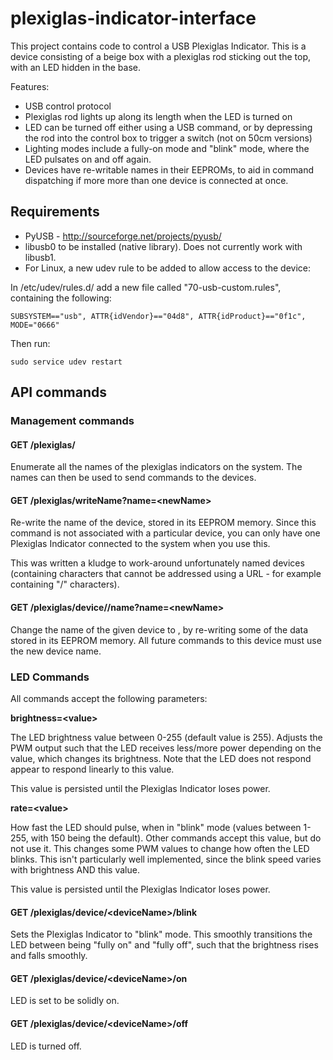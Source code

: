 # plexiglas-indicator-interface

This project contains code to control a USB Plexiglas Indicator. This is a device consisting of a beige box with a plexiglas rod sticking out the top, with an LED hidden in the base.

Features:
 * USB control protocol
 * Plexiglas rod lights up along its length when the LED is turned on
 * LED can be turned off either using a USB command, or by depressing the rod into the control box to trigger a switch (not on 50cm versions)
 * Lighting modes include a fully-on mode and "blink" mode, where the LED pulsates on and off again.
 * Devices have re-writable names in their EEPROMs, to aid in command dispatching if more more than one device is connected at once.

## Requirements
 * PyUSB - http://sourceforge.net/projects/pyusb/
 * libusb0 to be installed (native library). Does not currently work with libusb1.
 * For Linux, a new udev rule to be added to allow access to the device:
 
 In /etc/udev/rules.d/ add a new file called "70-usb-custom.rules", containing the following:

 ```
SUBSYSTEM=="usb", ATTR{idVendor}=="04d8", ATTR{idProduct}=="0f1c", MODE="0666"
 ```

 Then run:
 ```
 sudo service udev restart
 ```
## API commands

### Management commands

#### GET /plexiglas/
  
Enumerate all the names of the plexiglas indicators on the system. The names can then be used to send commands to the devices.
  
#### GET /plexiglas/writeName?name=\<newName\>
 
 Re-write the name of the device, stored in its EEPROM memory. Since this command is not associated with a particular device, you can only have one Plexiglas Indicator connected to the system when you use this.
 
 This was written a kludge to work-around unfortunately named devices (containing characters that cannot be addressed using a URL - for example containing "/" characters).
 
#### GET /plexiglas/device/<deviceName>/name?name=\<newName\>
 
 Change the name of the given device to <newName>, by re-writing some of the data stored in its EEPROM memory. All future commands to this device must use the new device name.
 
### LED Commands
 
 All commands accept the following parameters:
 
**brightness=\<value\>**
 
 The LED brightness value between 0-255 (default value is 255). Adjusts the PWM output such that the LED receives less/more power depending on the value, which changes its brightness. Note that the LED does not respond appear to respond linearly to this value.
 
 This value is persisted until the Plexiglas Indicator loses power.
 
**rate=\<value\>**
 
 How fast the LED should pulse, when in "blink" mode (values between 1-255, with 150 being the default). Other commands accept this value, but do not use it. This changes some PWM values to change how often the LED blinks. This isn't particularly well implemented, since the blink speed varies with brightness AND this value.
 
 This value is persisted until the Plexiglas Indicator loses power.
 
#### GET /plexiglas/device/\<deviceName\>/blink
 
 Sets the Plexiglas Indicator to "blink" mode. This smoothly transitions the LED between being "fully on" and "fully off", such that the brightness rises and falls smoothly.
 
#### GET /plexiglas/device/\<deviceName\>/on
 
 LED is set to be solidly on.
 
#### GET /plexiglas/device/\<deviceName\>/off
 
 LED is turned off.
 
 
